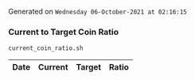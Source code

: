 Generated on `Wednesday 06-October-2021 at 02:16:15`

### Current to Target Coin Ratio
`current_coin_ratio.sh`

Date|Current|Target|Ratio
---|---|---|---

